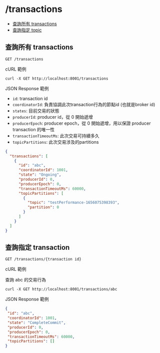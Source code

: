 /transactions
===

- [查詢所有 transactions](#查詢所有-transactions)
- [查詢指定 topic](#查詢指定-transaction)

## 查詢所有 transactions
```shell
GET /transactions
```

cURL 範例
```shell
curl -X GET http://localhost:8001/transactions
```

JSON Response 範例
- `id`: transaction id
- `coordinatorId`: 負責協調此次transaction行為的節點id (也就是broker id)
- `states`: 目前交易的狀態
- `producerId`: producer id，從 0 開始遞增
- `producerEpoch`: producer epoch，從 0 開始遞增，用以保證 producer transaction 的唯一性
- `transactionTimeoutMs`: 此次交易可持續多久
- `topicPartitions`: 此次交易涉及的partitions
```json
{
  "transactions": [
    {
      "id": "abc",
      "coordinatorId": 1001,
      "state": "Ongoing",
      "producerId": 0,
      "producerEpoch": 0,
      "transactionTimeoutMs": 60000,
      "topicPartitions": [
        {
          "topic": "testPerformance-1656075398393",
          "partition": 0
        }
      ]
    }
  ]
}
```

## 查詢指定 transaction

```shell
GET /transactions/{transaction id}
```

cURL 範例

查詢 abc 的交易行為
```shell
curl -X GET http://localhost:8001/transactions/abc
```

JSON Response 範例
 ```json
{
  "id": "abc",
  "coordinatorId": 1001,
  "state": "CompleteCommit",
  "producerId": 0,
  "producerEpoch": 0,
  "transactionTimeoutMs": 60000,
  "topicPartitions": []
}
 ```

